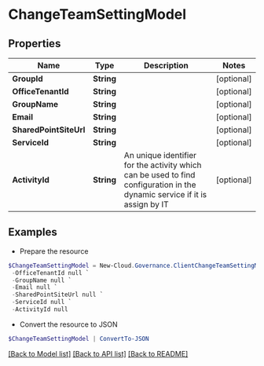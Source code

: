 # ChangeTeamSettingModel
## Properties

Name | Type | Description | Notes
------------ | ------------- | ------------- | -------------
**GroupId** | **String** |  | [optional] 
**OfficeTenantId** | **String** |  | [optional] 
**GroupName** | **String** |  | [optional] 
**Email** | **String** |  | [optional] 
**SharedPointSiteUrl** | **String** |  | [optional] 
**ServiceId** | **String** |  | [optional] 
**ActivityId** | **String** | An unique identifier for the activity which can be used to find configuration in the dynamic service if it is assign by IT | [optional] 

## Examples

- Prepare the resource
```powershell
$ChangeTeamSettingModel = New-Cloud.Governance.ClientChangeTeamSettingModel  -GroupId null `
 -OfficeTenantId null `
 -GroupName null `
 -Email null `
 -SharedPointSiteUrl null `
 -ServiceId null `
 -ActivityId null
```

- Convert the resource to JSON
```powershell
$ChangeTeamSettingModel | ConvertTo-JSON
```

[[Back to Model list]](../README.md#documentation-for-models) [[Back to API list]](../README.md#documentation-for-api-endpoints) [[Back to README]](../README.md)

